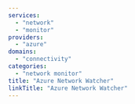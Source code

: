 ```yaml
---
services: 
  - "network"
  - "monitor"
providers:
  - "azure"
domains:
  - "connectivity"
categories:
  - "network monitor"
title: "Azure Network Watcher"
linkTitle: "Azure Network Watcher"
---
```


